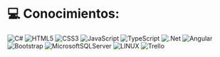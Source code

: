<!-- # 👨‍💻 Sobre Mí:
<br>🔭 I’m currently working on<br>👯 I’m looking to collaborate on<br>🤝 I’m looking for help with<br>🌱 I’m currently learning<br>💬 Ask me about<br>⚡ Fun fact
-->

# 💻 Conocimientos:
![C#](https://img.shields.io/badge/c%23-%23239120.svg?style=flat&logo=c-sharp&logoColor=white) ![HTML5](https://img.shields.io/badge/html5-%23E34F26.svg?style=flat&logo=html5&logoColor=white) ![CSS3](https://img.shields.io/badge/css3-%231572B6.svg?style=flat&logo=css3&logoColor=white) ![JavaScript](https://img.shields.io/badge/javascript-%23323330.svg?style=flat&logo=javascript&logoColor=%23F7DF1E) ![TypeScript](https://img.shields.io/badge/typescript-%23007ACC.svg?style=flat&logo=typescript&logoColor=white) ![.Net](https://img.shields.io/badge/.NET-5C2D91?style=flat&logo=.net&logoColor=white) ![Angular](https://img.shields.io/badge/angular-%23DD0031.svg?style=flat&logo=angular&logoColor=white) ![Bootstrap](https://img.shields.io/badge/bootstrap-%23563D7C.svg?style=flat&logo=bootstrap&logoColor=white) ![MicrosoftSQLServer](https://img.shields.io/badge/Microsoft%20SQL%20Sever-CC2927?style=flat&logo=microsoft%20sql%20server&logoColor=white) ![LINUX](https://img.shields.io/badge/Linux-FCC624?style=flat&logo=linux&logoColor=black) ![Trello](https://img.shields.io/badge/Trello-%23026AA7.svg?style=flat&logo=Trello&logoColor=white)

<!--
# 📊 Estadísticas:
![](https://github-readme-stats.vercel.app/api?username=omard97&theme=slateorange&hide_border=true&include_all_commits=false&count_private=false)
![](https://github-readme-streak-stats.herokuapp.com/?user=omard97&theme=slateorange&hide_border=true)<br/>
![](https://github-readme-stats.vercel.app/api/top-langs/?username=omard97&theme=slateorange&hide_border=true&include_all_commits=false&count_private=false&layout=compact) 
-->

<!-- Proudly created with GPRM ( https://gprm.itsvg.in ) -->
